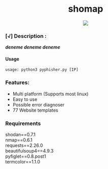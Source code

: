 <h1 align="center">shomap</h1>

<p align="center">
  <img src="https://i.hizliresim.com/o73aqmy.jpg">
</p>


### [√] Description :

***deneme deneme deneme***

#### Usage

```
usage: python3 pyphisher.py [IP]
```
### Features:

 - Multi platform (Supports most linux)
 - Easy to use
 - Possible error diagnoser
 - 77 Website templates
 
 ### Requirements

  shodan==0.7.1 <br>
  nmap==0.6.1 <br>
  requests==2.26.0 <br>
  beautifulsoup4==4.9.3 <br>
  pyfiglet==0.8.post1 <br>
  termcolor==1.1.0

